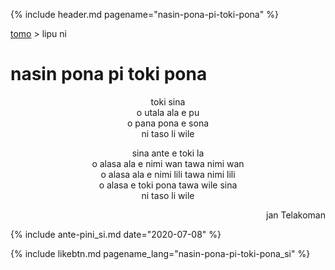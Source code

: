 {% include header.md pagename="nasin-pona-pi-toki-pona" %}

<a name="lawalipu"></a>
[tomo](https://joelthomastr.github.io/tokipona/README_si)&nbsp;> lipu ni

# nasin pona pi toki pona

<p align="center">toki sina<br>
o utala ala e pu<br>
o pana pona e sona<br>
ni taso li wile</p>

<p align="center">sina ante e toki la<br>
o alasa ala e nimi wan tawa nimi wan<br>
o alasa ala e nimi lili tawa nimi lili<br>
o alasa e toki pona tawa wile sina<br>
ni taso li wile</p>

<p align="right">jan Telakoman</p>

{% include ante-pini_si.md date="2020-07-08" %}

{% include likebtn.md pagename_lang="nasin-pona-pi-toki-pona_si" %}
